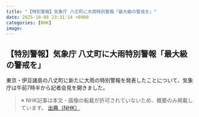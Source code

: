 ```yaml
---
title: "【特別警報】気象庁 八丈町に大雨特別警報「最大級の警戒を」"
date: 2025-10-08 23:31:14 +0900
categories: [NHK]
image: 
---
```

## 【特別警報】気象庁 八丈町に大雨特別警報「最大級の警戒を」

東京・伊豆諸島の八丈町に新たに大雨の特別警報を発表したことについて、気象庁は午前7時半から記者会見を開きました。

> ※ NHK記事は本文・画像の転載が許可されていないため、概要のみ掲載しています。
[出典（NHK）](http://www3.nhk.or.jp/news/html/20251009/k10014945251000.html)
